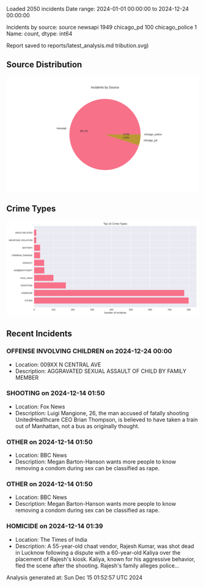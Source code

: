 
Loaded 2050 incidents
Date range: 2024-01-01 00:00:00 to 2024-12-24 00:00:00

Incidents by source:
source
newsapi           1949
chicago_pd         100
chicago_police       1
Name: count, dtype: int64

Report saved to reports/latest_analysis.md
tribution.svg)

## Source Distribution
![Source Distribution](images/source_distribution.svg)

## Crime Types
![Crime Types](images/crime_types.svg)

## Recent Incidents

### OFFENSE INVOLVING CHILDREN on 2024-12-24 00:00
- Location: 009XX N CENTRAL AVE
- Description: AGGRAVATED SEXUAL ASSAULT OF CHILD BY FAMILY MEMBER


### SHOOTING on 2024-12-14 01:50
- Location: Fox News
- Description: Luigi Mangione, 26, the man accused of fatally shooting UnitedHealthcare CEO Brian Thompson, is believed to have taken a train out of Manhattan, not a bus as originally thought.


### OTHER on 2024-12-14 01:50
- Location: BBC News
- Description: Megan Barton-Hanson wants more people to know removing a condom during sex can be classified as rape.


### OTHER on 2024-12-14 01:50
- Location: BBC News
- Description: Megan Barton-Hanson wants more people to know removing a condom during sex can be classified as rape.


### HOMICIDE on 2024-12-14 01:39
- Location: The Times of India
- Description: A 55-year-old chaat vendor, Rajesh Kumar, was shot dead in Lucknow following a dispute with a 60-year-old Kaliya over the placement of Rajesh's kiosk. Kaliya, known for his aggressive behavior, fled the scene after the shooting. Rajesh's family alleges police…

Analysis generated at: Sun Dec 15 01:52:57 UTC 2024
